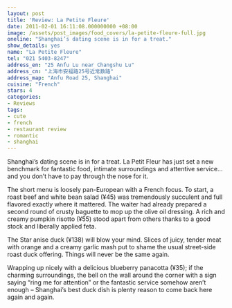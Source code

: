 ```yaml
---
layout: post
title: 'Review: La Petite Fleure'
date: 2011-02-01 16:11:08.000000000 +08:00
image: /assets/post_images/food_covers/la-petite-fleure-full.jpg
oneline: "Shanghai’s dating scene is in for a treat."
show_details: yes
name: "La Petite Fleure"
tel: "021 5403-8247"
address_en: "25 Anfu Lu near Changshu Lu"
address_cn: "上海市安福路25号近常数路"
address_map: "Anfu Road 25, Shanghai"
cuisine: "French"
stars: 4
categories:
- Reviews
tags:
- cute
- french
- restaurant review
- romantic
- shanghai
---
```

Shanghai’s dating scene is in for a treat. La Petit Fleur has just set a new benchmark for fantastic food, intimate surroundings and attentive service… and you don’t have to pay through the nose for it.

The short menu is loosely pan-European with a French focus. To start, a roast beef and white bean salad (¥45) was tremendously succulent and full flavored exactly where it mattered. The waiter had already prepared a second round of crusty baguette to mop up the olive oil dressing. A rich and creamy pumpkin risotto (¥55) stood apart from others thanks to a good stock and liberally applied feta.

The Star anise duck (¥138) will blow your mind. Slices of juicy, tender meat with orange and a creamy garlic mash put to shame the usual street-side roast duck offering. Things will never be the same again.

Wrapping up nicely with a delicious blueberry panacotta (¥35); if the charming surroundings, the bell on the wall around the corner with a sign saying “ring me for attention” or the fantastic service somehow aren’t enough – Shanghai’s best duck dish is plenty reason to come back here again and again.